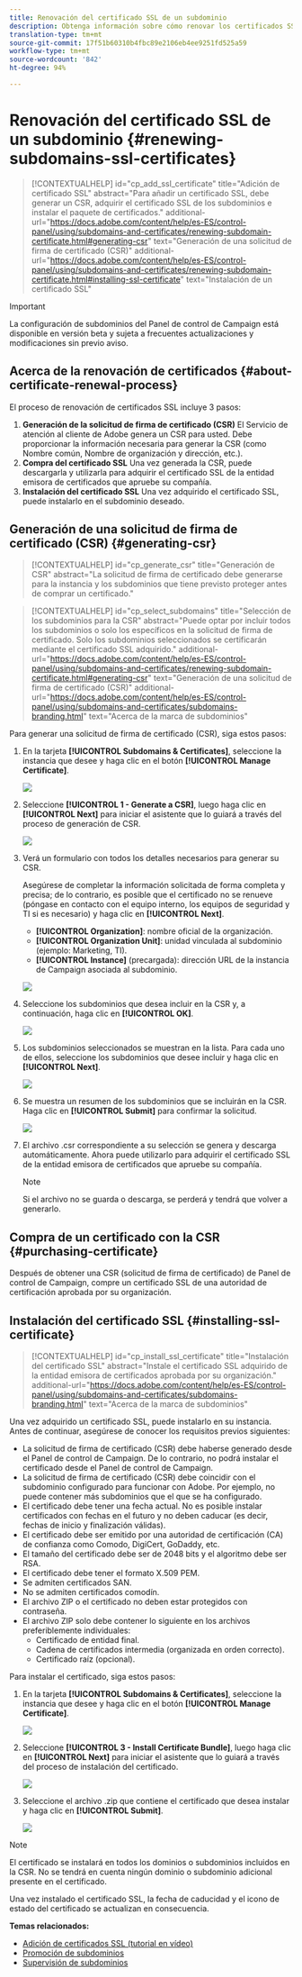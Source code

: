 ```yaml
---
title: Renovación del certificado SSL de un subdominio
description: Obtenga información sobre cómo renovar los certificados SSL de los subdominios
translation-type: tm+mt
source-git-commit: 17f51b60310b4fbc89e2106eb4ee9251fd525a59
workflow-type: tm+mt
source-wordcount: '842'
ht-degree: 94%

---
```



# Renovación del certificado SSL de un subdominio {#renewing-subdomains-ssl-certificates}

>[!CONTEXTUALHELP]
>id="cp_add_ssl_certificate"
>title="Adición de certificado SSL"
>abstract="Para añadir un certificado SSL, debe generar un CSR, adquirir el certificado SSL de los subdominios e instalar el paquete de certificados."
>additional-url="https://docs.adobe.com/content/help/es-ES/control-panel/using/subdomains-and-certificates/renewing-subdomain-certificate.html#generating-csr" text="Generación de una solicitud de firma de certificado (CSR)"
>additional-url="https://docs.adobe.com/content/help/es-ES/control-panel/using/subdomains-and-certificates/renewing-subdomain-certificate.html#installing-ssl-certificate" text="Instalación de un certificado SSL"

>[!IMPORTANT]
>
>La configuración de subdominios del Panel de control de Campaign está disponible en versión beta y sujeta a frecuentes actualizaciones y modificaciones sin previo aviso.

## Acerca de la renovación de certificados {#about-certificate-renewal-process}

El proceso de renovación de certificados SSL incluye 3 pasos:

1. **Generación de la solicitud de firma de certificado (CSR)**
El Servicio de atención al cliente de Adobe genera un CSR para usted. Debe proporcionar la información necesaria para generar la CSR (como Nombre común, Nombre de organización y dirección, etc.).
1. **Compra del certificado SSL**
Una vez generada la CSR, puede descargarla y utilizarla para adquirir el certificado SSL de la entidad emisora de certificados que apruebe su compañía.
1. **Instalación del certificado SSL**
Una vez adquirido el certificado SSL, puede instalarlo en el subdominio deseado.

## Generación de una solicitud de firma de certificado (CSR) {#generating-csr}

>[!CONTEXTUALHELP]
>id="cp_generate_csr"
>title="Generación de CSR"
>abstract="La solicitud de firma de certificado debe generarse para la instancia y los subdominios que tiene previsto proteger antes de comprar un certificado."

>[!CONTEXTUALHELP]
>id="cp_select_subdomains"
>title="Selección de los subdominios para la CSR"
>abstract="Puede optar por incluir todos los subdominios o solo los específicos en la solicitud de firma de certificado. Solo los subdominios seleccionados se certificarán mediante el certificado SSL adquirido."
>additional-url="https://docs.adobe.com/content/help/es-ES/control-panel/using/subdomains-and-certificates/renewing-subdomain-certificate.html#generating-csr" text="Generación de una solicitud de firma de certificado (CSR)"
>additional-url="https://docs.adobe.com/content/help/es-ES/control-panel/using/subdomains-and-certificates/subdomains-branding.html" text="Acerca de la marca de subdominios"

Para generar una solicitud de firma de certificado (CSR), siga estos pasos:

1. En la tarjeta **[!UICONTROL Subdomains & Certificates]**, seleccione la instancia que desee y haga clic en el botón **[!UICONTROL Manage Certificate]**.

   ![](assets/renewal1.png)

1. Seleccione **[!UICONTROL 1 - Generate a CSR]**, luego haga clic en **[!UICONTROL Next]** para iniciar el asistente que lo guiará a través del proceso de generación de CSR.

   ![](assets/renewal2.png)

1. Verá un formulario con todos los detalles necesarios para generar su CSR.

   Asegúrese de completar la información solicitada de forma completa y precisa; de lo contrario, es posible que el certificado no se renueve (póngase en contacto con el equipo interno, los equipos de seguridad y TI si es necesario) y haga clic en **[!UICONTROL Next]**.

   * **[!UICONTROL Organization]**: nombre oficial de la organización.
   * **[!UICONTROL Organization Unit]**: unidad vinculada al subdominio (ejemplo: Marketing, TI).
   * **[!UICONTROL Instance]** (precargada): dirección URL de la instancia de Campaign asociada al subdominio.

   ![](assets/renewal3.png)

1. Seleccione los subdominios que desea incluir en la CSR y, a continuación, haga clic en **[!UICONTROL OK]**.

   ![](assets/renewal4.png)

1. Los subdominios seleccionados se muestran en la lista. Para cada uno de ellos, seleccione los subdominios que desee incluir y haga clic en **[!UICONTROL Next]**.

   ![](assets/renewal5.png)

1. Se muestra un resumen de los subdominios que se incluirán en la CSR. Haga clic en **[!UICONTROL Submit]** para confirmar la solicitud.

   ![](assets/renewal6.png)

1. El archivo .csr correspondiente a su selección se genera y descarga automáticamente. Ahora puede utilizarlo para adquirir el certificado SSL de la entidad emisora de certificados que apruebe su compañía.

   >[!NOTE]
   >
   >Si el archivo no se guarda o descarga, se perderá y tendrá que volver a generarlo.

## Compra de un certificado con la CSR {#purchasing-certificate}

Después de obtener una CSR (solicitud de firma de certificado) de Panel de control de Campaign, compre un certificado SSL de una autoridad de certificación aprobada por su organización.

## Instalación del certificado SSL {#installing-ssl-certificate}

>[!CONTEXTUALHELP]
>id="cp_install_ssl_certificate"
>title="Instalación del certificado SSL"
>abstract="Instale el certificado SSL adquirido de la entidad emisora de certificados aprobada por su organización."
>additional-url="https://docs.adobe.com/content/help/es-ES/control-panel/using/subdomains-and-certificates/subdomains-branding.html" text="Acerca de la marca de subdominios"

Una vez adquirido un certificado SSL, puede instalarlo en su instancia. Antes de continuar, asegúrese de conocer los requisitos previos siguientes:

* La solicitud de firma de certificado (CSR) debe haberse generado desde el Panel de control de Campaign. De lo contrario, no podrá instalar el certificado desde el Panel de control de Campaign.
* La solicitud de firma de certificado (CSR) debe coincidir con el subdominio configurado para funcionar con Adobe. Por ejemplo, no puede contener más subdominios que el que se ha configurado.
* El certificado debe tener una fecha actual. No es posible instalar certificados con fechas en el futuro y no deben caducar (es decir, fechas de inicio y finalización válidas).
* El certificado debe ser emitido por una autoridad de certificación (CA) de confianza como Comodo, DigiCert, GoDaddy, etc.
* El tamaño del certificado debe ser de 2048 bits y el algoritmo debe ser RSA.
* El certificado debe tener el formato X.509 PEM.
* Se admiten certificados SAN.
* No se admiten certificados comodín.
* El archivo ZIP o el certificado no deben estar protegidos con contraseña.
* El archivo ZIP solo debe contener lo siguiente en los archivos preferiblemente individuales:
   * Certificado de entidad final.
   * Cadena de certificados intermedia (organizada en orden correcto).
   * Certificado raíz (opcional).

Para instalar el certificado, siga estos pasos:

1. En la tarjeta **[!UICONTROL Subdomains & Certificates]**, seleccione la instancia que desee y haga clic en el botón **[!UICONTROL Manage Certificate]**.

   ![](assets/renewal1.png)

1. Seleccione **[!UICONTROL 3 - Install Certificate Bundle]**, luego haga clic en **[!UICONTROL Next]** para iniciar el asistente que lo guiará a través del proceso de instalación del certificado.

   ![](assets/install1.png)

1. Seleccione el archivo .zip que contiene el certificado que desea instalar y haga clic en **[!UICONTROL Submit]**.

   ![](assets/install2.png)

>[!NOTE]
>
>El certificado se instalará en todos los dominios o subdominios incluidos en la CSR. No se tendrá en cuenta ningún dominio o subdominio adicional presente en el certificado.

Una vez instalado el certificado SSL, la fecha de caducidad y el icono de estado del certificado se actualizan en consecuencia.

**Temas relacionados:**

* [Adición de certificados SSL (tutorial en vídeo)](https://docs.adobe.com/content/help/en/campaign-learn/campaign-standard-tutorials/administrating/control-panel/adding-ssl-certificates.html)
* [Promoción de subdominios](../../subdomains-certificates/using/subdomains-branding.md)
* [Supervisión de subdominios](../../subdomains-certificates/using/monitoring-subdomains.md)